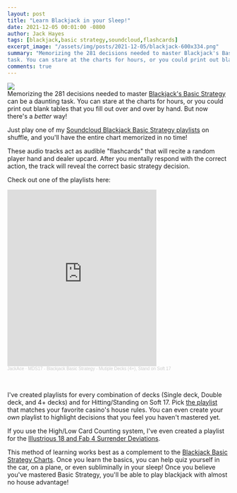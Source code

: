 ```yaml
---
layout: post
title: "Learn Blackjack in your Sleep!"
date: 2021-12-05 00:01:00 -0800
author: Jack Hayes
tags: [blackjack,basic strategy,soundcloud,flashcards]
excerpt_image: "/assets/img/posts/2021-12-05/blackjack-600x334.png"
summary: "Memorizing the 281 decisions needed to master Blackjack's Basic Strategy can be a daunting
task. You can stare at the charts for hours, or you could print out blank tables that you fill out over and over by hand. But now there's a better way!"
comments: true
---
```


<img src="{{ page.excerpt_image }}" class="excerpt-image" /> <br/>
Memorizing the 281 decisions needed to master [Blackjack's Basic Strategy](/gambling/blackjack/systems/basic-strategy/charts/MD_S17) can be a daunting
task. You can stare at the charts for hours, or you could print out blank tables that you fill out over and over by hand. But now there's a *better* way!

Just play one of my [Soundcloud Blackjack Basic Strategy playlists](https://soundcloud.com/jackacestudios/sets/blackjack-basic-strategy-mds17)
on shuffle, and you'll have the entire chart memorized in no time!

These audio tracks act as audible "flashcards" that will recite a random player hand and dealer upcard. After you mentally respond with the correct action, the
track will reveal the correct basic strategy decision.

Check out one of the playlists here:

<iframe width="67%" height="400" scrolling="no" frameborder="no" allow="autoplay" src="https://w.soundcloud.com/player/?url=https%3A//api.soundcloud.com/playlists/1341929332&color=%23ff5500&auto_play=false&hide_related=false&show_comments=true&show_user=true&show_reposts=false&show_teaser=true&visual=true"></iframe><div style="font-size: 10px; color: #cccccc;line-break: anywhere;word-break: normal;overflow: hidden;white-space: nowrap;text-overflow: ellipsis; font-family: Interstate,Lucida Grande,Lucida Sans Unicode,Lucida Sans,Garuda,Verdana,Tahoma,sans-serif;font-weight: 100;"><a href="https://soundcloud.com/jackacestudios" title="JackAce" target="_blank" style="color: #cccccc; text-decoration: none;">JackAce</a> · <a href="https://soundcloud.com/jackacestudios/sets/blackjack-basic-strategy-mds17" title="MDS17 - Blackjack Basic Strategy - Mutiple Decks (4+), Stand on Soft 17" target="_blank" style="color: #cccccc; text-decoration: none;">MDS17 - Blackjack Basic Strategy - Mutiple Decks (4+), Stand on Soft 17</a></div>

&nbsp;

I've created playlists for every combination of decks (Single deck, Double deck, and 4+ decks) and for Hitting/Standing on Soft 17. Pick
[the playlist](https://soundcloud.com/jackacestudios/sets) that matches your favorite casino's house rules. You can even create
your *own* playlist to highlight decisions that you feel you haven't mastered yet.

If you use the High/Low Card Counting system, I've even created a playlist for the [Illustrious 18 and Fab 4 Surrender
Deviations](https://soundcloud.com/jackacestudios/sets/blackjack-high-low-count).

This method of learning works best as a complement to the [Blackjack Basic Strategy Charts](/gambling/blackjack/systems/basic-strategy/).
Once you learn the basics, you can help quiz yourself in the car, on a plane, or even subliminally in your sleep! Once you believe you've mastered Basic Strategy,
you'll be able to play blackjack with almost no house advantage!
